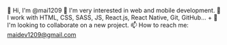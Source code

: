 👋 Hi, I'm @mai1209
👀 I'm very interested in web and mobile development.
🌱 I work with HTML, CSS, SASS, JS, React.js, React Native, Git, GitHub... +
💞️ I'm looking to collaborate on a new project.
📫 How to reach me: maidev1209@gmail.com
